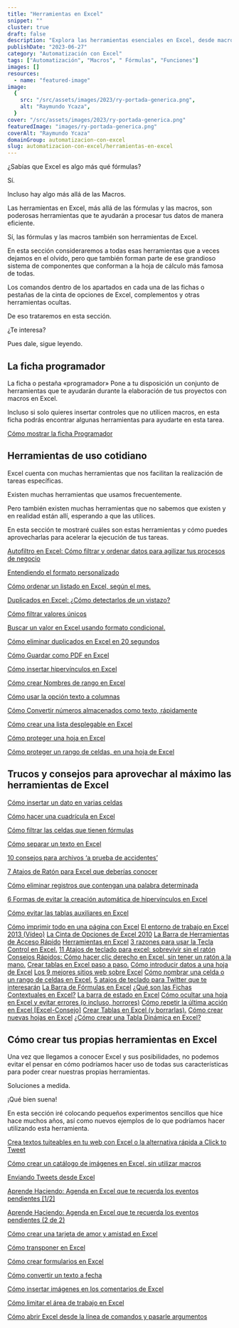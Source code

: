 ```yaml
---
title: "Herramientas en Excel"
snippet: ""
cluster: true
draft: false
description: "Explora las herramientas esenciales en Excel, desde macros hasta funciones avanzadas. Optimiza tus tareas diarias con estas herramientas poderosas."
publishDate: "2023-06-27"
category: "Automatización con Excel"
tags: ["Automatización", "Macros", " Fórmulas", "Funciones"]
images: []
resources:
  - name: "featured-image"
image:
  {
    src: "/src/assets/images/2023/ry-portada-generica.png",
    alt: "Raymundo Ycaza",
  }
cover: "/src/assets/images/2023/ry-portada-generica.png"
featuredImage: "images/ry-portada-generica.png"
coverAlt: "Raymundo Ycaza"
domainGroup: automatizacion-con-excel
slug: automatizacion-con-excel/herramientas-en-excel
---
```


¿Sabías que Excel es algo más qué fórmulas?

Sí.

Incluso hay algo más allá de las Macros.

Las herramientas en Excel, más allá de las fórmulas y las macros, son poderosas herramientas que te ayudarán a procesar tus datos de manera eficiente.

Sí, las fórmulas y las macros también son herramientas de Excel.

En esta sección consideraremos a todas esas herramientas que a veces dejamos en el olvido, pero que también forman parte de ese grandioso sistema de componentes que conforman a la hoja de cálculo más famosa de todas.

Los comandos dentro de los apartados en cada una de las fichas o pestañas de la cinta de opciones de Excel, complementos y otras herramientas ocultas.

De eso trataremos en esta sección.

¿Te interesa?

Pues dale, sigue leyendo.

## La ficha programador

La ficha o pestaña «programador» Pone a tu disposición un conjunto de herramientas que te ayudarán durante la elaboración de tus proyectos con macros en Excel.

Incluso si solo quieres insertar controles que no utilicen macros, en esta ficha podrás encontrar algunas herramientas para ayudarte en esta tarea.

[Cómo mostrar la ficha Programador](/blog/automatizacion-con-excel/ficha-programador/)

## Herramientas de uso cotidiano

Excel cuenta con muchas herramientas que nos facilitan la realización de tareas específicas.

Existen muchas herramientas que usamos frecuentemente.

Pero también existen muchas herramientas que no sabemos que existen y en realidad están allí, esperando a que las utilices.

En esta sección te mostraré cuáles son estas herramientas y cómo puedes aprovecharlas para acelerar la ejecución de tus tareas.

[Autofiltro en Excel: Cómo filtrar y ordenar datos para agilizar tus procesos de negocio](/blog/automatizacion-con-excel/autofiltro-en-excel/)

[Entendiendo el formato personalizado](/blog/automatizacion-con-excel/formato-personalizado/)

[Cómo ordenar un listado en Excel, según el mes.](/blog/automatizacion-con-excel/como-ordenar-un-listado-en-excel/)

[Duplicados en Excel: ¿Cómo detectarlos de un vistazo?](/blog/automatizacion-con-excel/duplicados-en-excel/)

[Cómo filtrar valores únicos](/blog/automatizacion-con-excel/filtrar-valores-unicos/)

[Buscar un valor en Excel usando formato condicional.](/blog/automatizacion-con-excel/formato-condicional/)

[Cómo eliminar duplicados en Excel en 20 segundos](/blog/automatizacion-con-excel/eliminar-duplicados-en-excel/)

[Cómo Guardar como PDF en Excel](/blog/automatizacion-con-excel/guardar-como-pdf/)

[Cómo insertar hipervínculos en Excel](/blog/automatizacion-con-excel/insertar-hipervinculos-en-excel/)

[Cómo crear Nombres de rango en Excel](/blog/automatizacion-con-excel/nombres-de-rango-en-excel/)

[Cómo usar la opción texto a columnas](/blog/automatizacion-con-excel/texto-en-columna/)

[Cómo Convertir números almacenados como texto, rápidamente](/blog/automatizacion-con-excel/numeros-almacenados-como-texto/)

[Cómo crear una lista desplegable en Excel](/blog/automatizacion-con-excel/crear-una-lista-desplegable-en-excel/)

[Cómo proteger una hoja en Excel](/blog/automatizacion-con-excel/proteger-una-hoja-en-excel/)

[Cómo proteger un rango de celdas, en una hoja de Excel](/blog/automatizacion-con-excel/proteger-un-rango-de-celdas/)

## Trucos y consejos para aprovechar al máximo las herramientas de Excel

[Cómo insertar un dato en varias celdas](/blog/automatizacion-con-excel/insertar-un-dato-en-varias-celdas/)

[Cómo hacer una cuadrícula en Excel](/blog/automatizacion-con-excel/como-hacer-una-cuadricula-en-excel/)

[Cómo filtrar las celdas que tienen fórmulas](/blog/automatizacion-con-excel/filtrar-celdas-con-formulas/)

[Cómo separar un texto en Excel](/blog/automatizacion-con-excel/separar-un-texto-en-excel/)

[10 consejos para archivos ‘a prueba de accidentes’](/blog/automatizacion-con-excel/accidentes-en-excel/)

[7 Atajos de Ratón para Excel que deberías conocer](/blog/automatizacion-con-excel/atajos-de-raton/)

[Cómo eliminar registros que contengan una palabra determinada](/blog/automatizacion-con-excel/eliminar-registros/)

[6 Formas de evitar la creación automática de hipervínculos en Excel](/blog/automatizacion-con-excel/creacion-automatica-de-hipervinculos/)

[Cómo evitar las tablas auxiliares en Excel](/blog/automatizacion-con-excel/tablas-auxiliares/)

[Cómo imprimir todo en una página con Excel](/blog/automatizacion-con-excel/imprimir-todo-en-excel)
[El entorno de trabajo en Excel 2013 (Vídeo)](/blog/automatizacion-con-excel/entorno-de-trabajo-en-excel)
[La Cinta de Opciones de Excel 2010](/blog/automatizacion-con-excel/la-cinta-de-opciones-de-excel)
[La Barra de Herramientas de Acceso Rápido](/blog/automatizacion-con-excel/barra-herramientas-de-acceso-rapido)
[Herramientas en Excel](/blog/automatizacion-con-excel/herramientas-en-excel)
[3 razones para usar la Tecla Control en Excel.](/blog/automatizacion-con-excel/la-tecla-control)
[11 Atajos de teclado para excel: sobrevivir sin el ratón](/blog/automatizacion-con-excel/atajos-de-teclado-para-excel)
[Consejos Rápidos: Cómo hacer clic derecho en Excel, sin tener un ratón a la mano.](/blog/automatizacion-con-excel/como-hacer-clic-derecho-en-excel)
[Crear tablas en Excel paso a paso.](/blog/automatizacion-con-excel/crear-tablas-en-excel)
[Cómo introducir datos a una hoja de Excel](/blog/automatizacion-con-excel/introducir-datos-a-una-hoja-de-excel)
[Los 9 mejores sitios web sobre Excel](/blog/automatizacion-con-excel/mejores-sitios-sobre-excel)
[Cómo nombrar una celda o un rango de celdas en Excel.](/blog/automatizacion-con-excel/nombrar-una-celda)
[5 atajos de teclado para Twitter que te interesarán](/blog/automatizacion-con-excel/5-atajos-de-teclado-para-twitter)
[La Barra de Fórmulas en Excel](/blog/automatizacion-con-excel/barra-de-formulas)
[¿Qué son las Fichas Contextuales en Excel?](/blog/automatizacion-con-excel/fichas-contextuales)
[La barra de estado en Excel](/blog/automatizacion-con-excel/la-barra-de-estado)
[Cómo ocultar una hoja en Excel y evitar errores (o incluso, horrores)](/blog/automatizacion-con-excel/como-ocultar-una-hoja-en-excel)
[Cómo repetir la última acción en Excel [Excel-Consejo]](/blog/automatizacion-con-excel/repetir-la-ultima-accion-en-excel)
[Crear Tablas en Excel (y borrarlas).](/blog/automatizacion-con-excel/tablas-en-excel)
[Cómo crear nuevas hojas en Excel](/blog/automatizacion-con-excel/hojas-en-excel)
[¿Cómo crear una Tabla Dinámica en Excel?](/blog/automatizacion-con-excel/crear-una-tabla-dinamica)

## Cómo crear tus propias herramientas en Excel

Una vez que llegamos a conocer Excel y sus posibilidades, no podemos evitar el pensar en cómo podríamos hacer uso de todas sus características para poder crear nuestras propias herramientas.

Soluciones a medida.

¡Qué bien suena!

En esta sección iré colocando pequeños experimentos sencillos que hice hace muchos años, así como nuevos ejemplos de lo que podríamos hacer utilizando esta herramienta.

[Crea textos tuiteables en tu web con Excel o la alternativa rápida a Click to Tweet](/blog/automatizacion-con-excel/click-to-tweet/)

[Cómo crear un catálogo de imágenes en Excel, sin utilizar macros](/blog/automatizacion-con-excel/catalogo-de-imagenes-en-excel/)

[Enviando Tweets desde Excel](/blog/automatizacion-con-excel/tuits-desde-excel/)

[Aprende Haciendo: Agenda en Excel que te recuerda los eventos pendientes \[1/2\]](/blog/automatizacion-con-excel/agenda-en-excel-1-de-2/)

[Aprende Haciendo: Agenda en Excel que te recuerda los eventos pendientes (2 de 2)](/blog/automatizacion-con-excel/agenda-en-excel-2-de-2/)

[Cómo crear una tarjeta de amor y amistad en Excel](/blog/automatizacion-con-excel/dia-del-amor-y-la-amistad/)

[Cómo transponer en Excel](/blog/automatizacion-con-excel/como-transponer-en-excel/)

[Cómo crear formularios en Excel](/blog/automatizacion-con-excel/como-crear-formularios-en-excel-2010/)

[Cómo convertir un texto a fecha](/blog/automatizacion-con-excel/convertir-un-texto-a-fecha/)

[Cómo insertar imágenes en los comentarios de Excel](/blog/automatizacion-con-excel/insertar-imagenes-en-comentarios/)

[Cómo limitar el área de trabajo en Excel](/blog/automatizacion-con-excel/area-de-trabajo-en-excel/)

[Cómo abrir Excel desde la línea de comandos y pasarle argumentos](/blog/automatizacion-con-excel/abrir-excel-desde-linea-de-comandos/)
